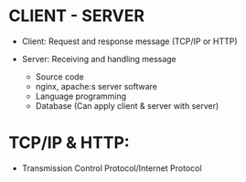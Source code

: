 # CLIENT - SERVER

- Client: Request and response message (TCP/IP or HTTP)
- Server: Receiving and handling message

  - Source code
  - nginx, apache:s server software
  - Language programming
  - Database (Can apply client & server with server)

# TCP/IP & HTTP:

- Transmission Control Protocol/Internet Protocol
